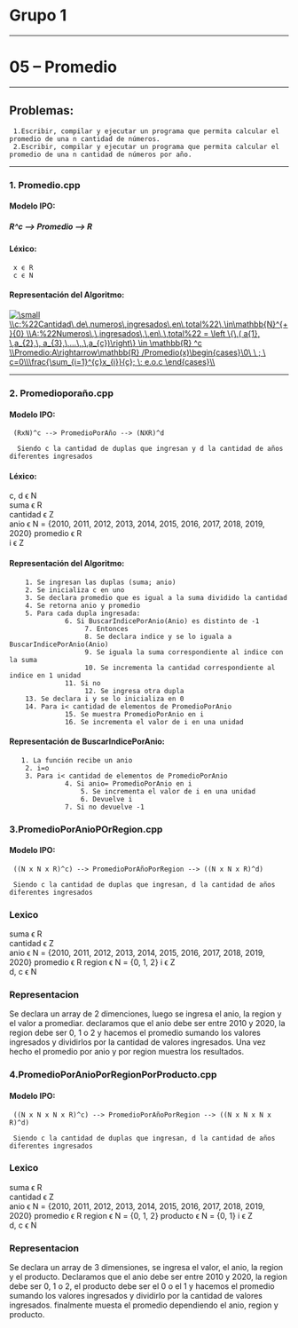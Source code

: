  # Grupo 1
-----------------------
 # 05 – Promedio
-----------------------
 ## Problemas:

     1.Escribir, compilar y ejecutar un programa que permita calcular el promedio de una n cantidad de números.
     2.Escribir, compilar y ejecutar un programa que permita calcular el promedio de una n cantidad de números por año.
-----------------------
 ### 1. Promedio.cpp

#### Modelo IPO:

 #####    R^c --> Promedio --> R
     
#### Léxico:
   
     x ϵ R
     c ϵ N

#### Representación del Algoritmo:

<a href="https://www.codecogs.com/eqnedit.php?latex=\dpi{120}&space;\bg_white&space;\small&space;\\c:%22Cantidad\,de\,numeros\,ingresados\,en\,total%22\,\in\mathbb{N}^{&plus;}{0}&space;\\A:%22Numeros\,\,ingresados\,\,en\,\,total%22&space;=&space;\left&space;\{\,(&space;a{1},&space;\,a_{2},\,&space;a_{3},\,...\,,\,a_{c})\right\}&space;\in&space;\mathbb{R}&space;^c&space;\\Promedio:A\rightarrow\mathbb{R}&space;/Promedio(x)\begin{cases}\0\&space;\&space;;&space;\&space;c=0\\\frac{\sum_{i=1}^{c}x_{i}}{c};&space;\;&space;e.o.c&space;\end{cases}\\" target="_blank">
<img src="https://latex.codecogs.com/png.latex?\dpi{120}&space;\bg_white&space;\small&space;\\c:%22Cantidad\,de\,numeros\,ingresados\,en\,total%22\,\in\mathbb{N}^{&plus;}{0}&space;\\A:%22Numeros\,\,ingresados\,\,en\,\,total%22&space;=&space;\left&space;\{\,(&space;a{1},&space;\,a_{2},\,&space;a_{3},\,...\,,\,a_{c})\right\}&space;\in&space;\mathbb{R}&space;^c&space;\\Promedio:A\rightarrow\mathbb{R}&space;/Promedio(x)\begin{cases}\0\&space;\&space;;&space;\&space;c=0\\\frac{\sum_{i=1}^{c}x_{i}}{c};&space;\;&space;e.o.c&space;\end{cases}\\" title="\small \\c:%22Cantidad\,de\,numeros\,ingresados\,en\,total%22\,\in\mathbb{N}^{+}{0} \\A:%22Numeros\,\,ingresados\,\,en\,\,total%22 = \left \{\,( a{1}, \,a_{2},\, a_{3},\,...\,,\,a_{c})\right\} \in \mathbb{R} ^c \\Promedio:A\rightarrow\mathbb{R} /Promedio(x)\begin{cases}\0\ \ ; \ c=0\\\frac{\sum_{i=1}^{c}x_{i}}{c}; \; e.o.c \end{cases}\\" /></a>

-----------------------
 ### 2. Promedioporaño.cpp

#### Modelo IPO:

     (RxN)^c --> PromedioPorAño --> (NXR)^d
      
      Siendo c la cantidad de duplas que ingresan y d la cantidad de años diferentes ingresados

#### Léxico:
   
   c, d ϵ N    
   suma ϵ R   
   cantidad ϵ Z    
   anio ϵ N = {2010, 2011, 2012, 2013, 2014, 2015, 2016, 2017, 2018, 2019, 2020}
   promedio ϵ R   
   i ϵ Z   

 ####  Representación del Algoritmo:
        
        1. Se ingresan las duplas (suma; anio)
        2. Se inicializa c en uno
        3. Se declara promedio que es igual a la suma dividido la cantidad
        4. Se retorna anio y promedio
        5. Para cada dupla ingresada:
                  6. Si BuscarIndicePorAnio(Anio) es distinto de -1
                       7. Entonces
                       8. Se declara indice y se lo iguala a BuscarIndicePorAnio(Anio)
                       9. Se iguala la suma correspondiente al indice con la suma
                       10. Se incrementa la cantidad correspondiente al indice en 1 unidad
                  11. Si no
                       12. Se ingresa otra dupla
        13. Se declara i y se lo inicializa en 0
        14. Para i< cantidad de elementos de PromedioPorAnio
                  15. Se muestra PromedioPorAnio en i
                  16. Se incrementa el valor de i en una unidad
      
                  
        
 ####  Representación de BuscarIndicePorAnio:
       
       1. La función recibe un anio
        2. i=o
        3. Para i< cantidad de elementos de PromedioPorAnio
                  4. Si anio= PromedioPorAnio en i
                      5. Se incrementa el valor de i en una unidad
                      6. Devuelve i
                  7. Si no devuelve -1
                  
                  
                  
                  
                  
                  
### 3.PromedioPorAnioPOrRegion.cpp


#### Modelo IPO:

     ((N x N x R)^c) --> PromedioPorAñoPorRegion --> ((N x N x R)^d)
      
     Siendo c la cantidad de duplas que ingresan, d la cantidad de años diferentes ingresados 

### Lexico 
   suma ϵ R   
   cantidad ϵ Z    
   anio ϵ N = {2010, 2011, 2012, 2013, 2014, 2015, 2016, 2017, 2018, 2019, 2020} 
   promedio ϵ R 
   region ϵ N = {0, 1, 2}
   i ϵ Z   
   d, c ϵ N 
   
   
### Representacion   
   
Se declara un array de 2 dimenciones, luego se ingresa el anio, la region y el valor a promediar. declaramos que el anio debe ser entre  2010 y 2020, la region debe ser 0, 1 o 2 y hacemos el promedio sumando los valores ingresados y dividirlos por la cantidad de valores ingresados. Una vez hecho el promedio por anio y por region muestra los resultados.




### 4.PromedioPorAnioPorRegionPorProducto.cpp
  
  
#### Modelo IPO:

     ((N x N x N x R)^c) --> PromedioPorAñoPorRegion --> ((N x N x N x R)^d)
      
     Siendo c la cantidad de duplas que ingresan, d la cantidad de años diferentes ingresados 

### Lexico 
   suma ϵ R   
   cantidad ϵ Z    
   anio ϵ N = {2010, 2011, 2012, 2013, 2014, 2015, 2016, 2017, 2018, 2019, 2020}
   promedio ϵ R
   region ϵ N = {0, 1, 2}
   producto ϵ N = {0, 1}
   i ϵ Z   
   d, c ϵ N 

### Representacion  

Se declara un array de 3 dimensiones, se ingresa el valor, el anio, la region y el producto. Declaramos que el anio debe ser entre 2010 y 2020, la region debe ser 0, 1 o 2, el producto debe ser el 0 o el 1 y hacemos el promedio sumando los valores ingresados y dividirlo por la cantidad de valores ingresados. finalmente muesta el promedio dependiendo el anio, region y producto.

